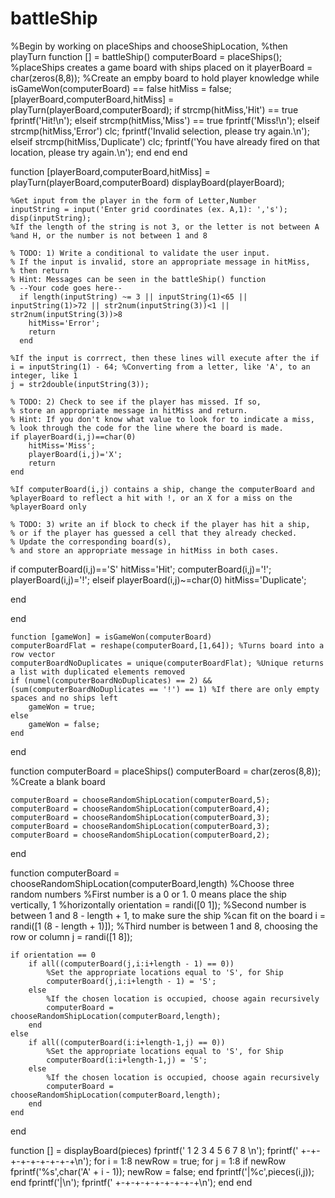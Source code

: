 # battleShip
%Begin by working on placeShips and chooseShipLocation,
%then playTurn
function [] = battleShip()
    computerBoard = placeShips(); %placeShips creates a game board with ships placed on it
    playerBoard = char(zeros(8,8)); %Create an empby board to hold player knowledge
    while isGameWon(computerBoard) == false
        hitMiss = false;
        [playerBoard,computerBoard,hitMiss] = playTurn(playerBoard,computerBoard);
        if strcmp(hitMiss,'Hit') == true
           fprintf('Hit!\n');
        elseif strcmp(hitMiss,'Miss') == true
           fprintf('Miss!\n');
        elseif strcmp(hitMiss,'Error')
            clc;
            fprintf('Invalid selection, please try again.\n');
        elseif strcmp(hitMiss,'Duplicate')
            clc;
            fprintf('You have already fired on that location, please try again.\n');
        end
    end
end

function [playerBoard,computerBoard,hitMiss] = playTurn(playerBoard,computerBoard)
    displayBoard(playerBoard);
    
    %Get input from the player in the form of Letter,Number
    inputString = input('Enter grid coordinates (ex. A,1): ','s');
    disp(inputString);
    %If the length of the string is not 3, or the letter is not between A
    %and H, or the number is not between 1 and 8
    
	% TODO: 1) Write a conditional to validate the user input.
    % If the input is invalid, store an appropriate message in hitMiss,
    % then return
	% Hint: Messages can be seen in the battleShip() function
    % --Your code goes here--
      if length(inputString) ~= 3 || inputString(1)<65 || inputString(1)>72 || str2num(inputString(3))<1 || str2num(inputString(3))>8
        hitMiss='Error';
        return
      end
    
    %If the input is corrrect, then these lines will execute after the if
    i = inputString(1) - 64; %Converting from a letter, like 'A', to an integer, like 1
    j = str2double(inputString(3));
    
	% TODO: 2) Check to see if the player has missed. If so,
    % store an appropriate message in hitMiss and return.
	% Hint: If you don't know what value to look for to indicate a miss,
	% look through the code for the line where the board is made.
    if playerBoard(i,j)==char(0)
        hitMiss='Miss';
        playerBoard(i,j)='X';
        return
    end
    
    %If computerBoard(i,j) contains a ship, change the computerBoard and
    %playerBoard to reflect a hit with !, or an X for a miss on the
    %playerBoard only
	
	% TODO: 3) write an if block to check if the player has hit a ship,
    % or if the player has guessed a cell that they already checked.
	% Update the corresponding board(s),
    % and store an appropriate message in hitMiss in both cases.
   if computerBoard(i,j)=='S'
    hitMiss='Hit';
    computerBoard(i,j)='!';
    playerBoard(i,j)='!';
   elseif playerBoard(i,j)~=char(0) 
           hitMiss='Duplicate';
         
   end
   
    
end

    function [gameWon] = isGameWon(computerBoard)
    computerBoardFlat = reshape(computerBoard,[1,64]); %Turns board into a row vector
    computerBoardNoDuplicates = unique(computerBoardFlat); %Unique returns a list with duplicated elements removed
    if (numel(computerBoardNoDuplicates) == 2) && (sum(computerBoardNoDuplicates == '!') == 1) %If there are only empty spaces and no ships left
        gameWon = true;
    else
        gameWon = false;
    end
end

function computerBoard = placeShips()
    computerBoard = char(zeros(8,8)); %Create a blank board
    
    computerBoard = chooseRandomShipLocation(computerBoard,5);
    computerBoard = chooseRandomShipLocation(computerBoard,4);
    computerBoard = chooseRandomShipLocation(computerBoard,3);
    computerBoard = chooseRandomShipLocation(computerBoard,3);
    computerBoard = chooseRandomShipLocation(computerBoard,2);
end

function computerBoard = chooseRandomShipLocation(computerBoard,length)
    %Choose three random numbers
    %First number is a 0 or 1. 0 means place the ship vertically, 1
    %horizontally
    orientation = randi([0 1]);
    %Second number is between 1 and 8 - length + 1, to make sure the ship
    %can fit on the board
    i = randi([1 (8 - length + 1)]);
    %Third number is between 1 and 8, choosing the row or column
    j = randi([1 8]);

    if orientation == 0
        if all((computerBoard(j,i:i+length - 1) == 0))
            %Set the appropriate locations equal to 'S', for Ship
            computerBoard(j,i:i+length - 1) = 'S';
        else
            %If the chosen location is occupied, choose again recursively
            computerBoard = chooseRandomShipLocation(computerBoard,length);
        end
    else
        if all((computerBoard(i:i+length-1,j) == 0))
            %Set the appropriate locations equal to 'S', for Ship
            computerBoard(i:i+length-1,j) = 'S';
        else
            %If the chosen location is occupied, choose again recursively
            computerBoard = chooseRandomShipLocation(computerBoard,length);
        end
    end
end

function [] = displayBoard(pieces)
    fprintf('  1 2 3 4 5 6 7 8 \n');
    fprintf(' +-+-+-+-+-+-+-+-+\n');
    for i = 1:8
        newRow = true;
        for j = 1:8
            if newRow
                fprintf('%s',char('A' + i - 1));
                newRow = false;
            end
            fprintf('|%c',pieces(i,j));
        end
        fprintf('|\n');
        fprintf(' +-+-+-+-+-+-+-+-+\n');
    end
end

